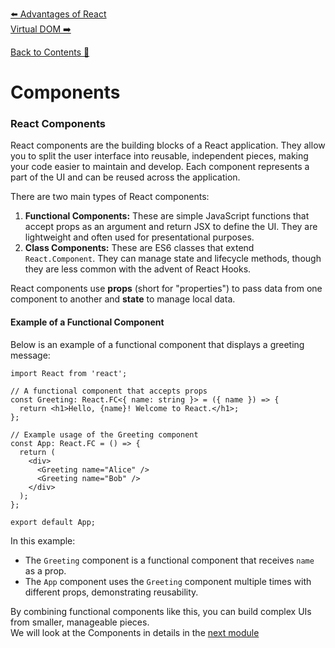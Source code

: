 [⬅️ Advantages of React](advantages-of-react.md)  
[Virtual DOM ➡️](virtual-dom.md)

[Back to Contents 📑](../../README.md#module-1)

# Components

### React Components

React components are the building blocks of a React application. They allow you to split the user interface into reusable, independent pieces, making your code easier to maintain and develop. Each component represents a part of the UI and can be reused across the application.

There are two main types of React components:
1. **Functional Components:** These are simple JavaScript functions that accept props as an argument and return JSX to define the UI. They are lightweight and often used for presentational purposes.
2. **Class Components:** These are ES6 classes that extend `React.Component`. They can manage state and lifecycle methods, though they are less common with the advent of React Hooks.

React components use **props** (short for "properties") to pass data from one component to another and **state** to manage local data.

#### Example of a Functional Component

Below is an example of a functional component that displays a greeting message:

```tsx
import React from 'react';

// A functional component that accepts props
const Greeting: React.FC<{ name: string }> = ({ name }) => {
  return <h1>Hello, {name}! Welcome to React.</h1>;
};

// Example usage of the Greeting component
const App: React.FC = () => {
  return (
    <div>
      <Greeting name="Alice" />
      <Greeting name="Bob" />
    </div>
  );
};

export default App;
```

In this example:
- The `Greeting` component is a functional component that receives `name` as a prop.
- The `App` component uses the `Greeting` component multiple times with different props, demonstrating reusability.

By combining functional components like this, you can build complex UIs from smaller, manageable pieces.  
We will look at the Components in details in the [next module](/category/module-2---react-components-1-done)

